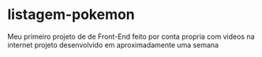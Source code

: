 # listagem-pokemon
Meu primeiro projeto de de Front-End feito por conta propria com videos na internet
projeto desenvolvido em aproximadamente uma semana
